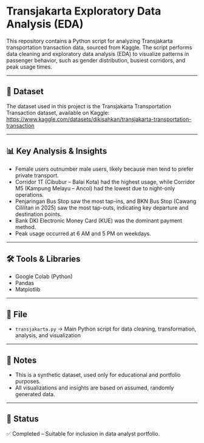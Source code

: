# Transjakarta Exploratory Data Analysis (EDA)

This repository contains a Python script for analyzing Transjakarta transportation transaction data, sourced from Kaggle. The script performs data cleaning and exploratory data analysis (EDA) to visualize patterns in passenger behavior, such as gender distribution, busiest corridors, and peak usage times.

---

## 📄 Dataset
The dataset used in this project is the Transjakarta Transportation Transaction dataset, available on Kaggle:
https://www.kaggle.com/datasets/dikisahkan/transjakarta-transportation-transaction

---

## 📊 Key Analysis & Insights

- Female users outnumber male users, likely because men tend to prefer private transport.
- Corridor 1T (Cibubur – Balai Kota) had the highest usage, while Corridor M5 (Kampung Melayu – Ancol) had the lowest due to night-only operations.
- Penjaringan Bus Stop saw the most tap-ins, and BKN Bus Stop (Cawang Cililitan in 2025) saw the most tap-outs, indicating key departure and destination points.
- Bank DKI Electronic Money Card (KUE) was the dominant payment method.
- Peak usage occurred at 6 AM and 5 PM on weekdays.

---

## 🛠️ Tools & Libraries

- Google Colab (Python)
- Pandas
- Matplotlib

---

## 📁 File

- `transjakarta.py` → Main Python script for data cleaning, transformation, analysis, and visualization

---

## 📝 Notes

- This is a synthetic dataset, used only for educational and portfolio purposes.
- All visualizations and insights are based on assumed, randomly generated data.

---

## 📌 Status

✅ Completed – Suitable for inclusion in data analyst portfolio.
